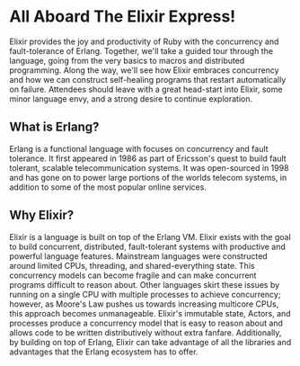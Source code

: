 # All Aboard The Elixir Express!
Elixir provides the joy and productivity of Ruby with the concurrency and fault-tolerance of Erlang. Together, we'll take a guided tour through the language, going from the very basics to macros and distributed programming. Along the way, we'll see how Elixir embraces concurrency and how we can construct self-healing programs that restart automatically on failure. Attendees should leave with a great head-start into Elixir, some minor language envy, and a strong desire to continue exploration.

## What is Erlang?

Erlang is a functional language with focuses on concurrency and fault tolerance. It first appeared in 1986 as part of Ericsson's quest to build fault tolerant, scalable telecommunication systems. It was open-sourced in 1998 and has gone on to power large portions of the worlds telecom systems, in addition to some of the most popular online services.

## Why Elixir?

Elixir is a language is built on top of the Erlang VM. Elixir exists with the goal to build concurrent, distributed, fault-tolerant systems with productive and powerful language features. Mainstream languages were constructed around limited CPUs, threading, and shared-everything state. This concurrency models can become fragile and can make concurrent programs difficult to reason about. Other languages skirt these issues by running on a single CPU with multiple processes to achieve concurrency; however, as Moore's Law pushes us towards increasing multicore CPUs, this approach becomes unmanageable. Elixir's immutable state, Actors, and processes produce a concurrency model that is easy to reason about and allows code to be written distributively without extra fanfare. Additionally, by building on top of Erlang, Elixir can take advantage of all the libraries and advantages that the Erlang ecosystem has to offer.

